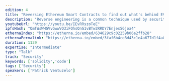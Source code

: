 ```yaml
---
edition: 4
title: "Reversing Ethereum Smart Contracts to find out what's behind EVM bytecode"
description: "Reverse engineering is a common technique used by security researcher to understand and analyze the behavior of closed-source binaries. If you apply this to Ethereum smart contract (and more specifically on the EVM bytecode), thats allow you to analyze and verify the result of your Solidity source code compilation. From a developer point of view, it can save you a lot of time and money if you succeed to detect flaws and missing bytecode optimization. Also, providing the Solidity source code it's not mandatory during the smart contract creation, that’s why being able to directly reverse the EVM bytecode make even more sense if you want to understand the behavior of external smart contracts."
youtubeUrl: "https://youtu.be/IEvRRszoTeE"
ipfsHash: "QmTWsWHGVvGwwVQ3iFQhsQnG1vBTw2RRDY7EnjesS6joa4"
ethernaIndex: "https://etherna.io/embed/634629c9c02259b06a2ffb28"
ethernaPermalink: "https://etherna.io/embed/3faf6b4ce8d43c1e4a677d1f4a0fbc28b854c473760a541e61eed06aad1515c8"
duration: 1139
expertise: "Intermediate"
type: "Talk"
track: "Security"
keywords: ['solidity','code']
tags: ['Security']
speakers: ['Patrick Ventuzelo']
---
```

